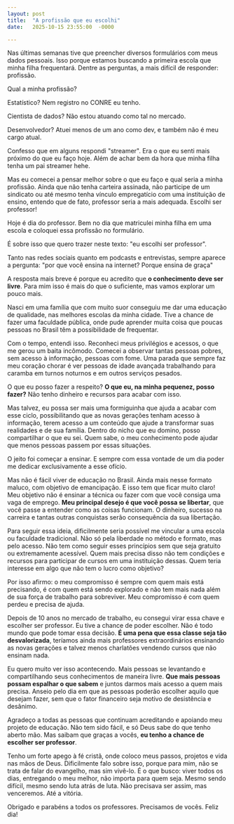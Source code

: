 ```yaml
---
layout: post
title:  "A profissão que eu escolhi"
date:   2025-10-15 23:55:00  -0000

---
```


Nas últimas semanas tive que preencher diversos formulários com meus dados pessoais. Isso porque estamos buscando a primeira escola que minha filha frequentará. Dentre as perguntas, a mais difícil de responder: profissão.

Qual a minha profissão?

Estatístico? Nem registro no CONRE eu tenho.

Cientista de dados? Não estou atuando como tal no mercado.

Desenvolvedor? Atuei menos de um ano como dev, e também não é meu cargo atual.

Confesso que em alguns respondi "streamer". Era o que eu senti mais próximo do que eu faço hoje. Além de achar bem da hora que minha filha tenha um pai streamer hehe.

Mas eu comecei a pensar melhor sobre o que eu faço e qual seria a minha profissão. Ainda que não tenha carteira assinada, não participe de um sindicato ou até mesmo tenha vínculo empregatício com uma instituição de ensino, entendo que de fato, professor seria a mais adequada. Escolhi ser professor!

Hoje é dia do professor. Bem no dia que matriculei minha filha em uma escola e coloquei essa profissão no formulário.

É sobre isso que quero trazer neste texto: "eu escolhi ser professor".

Tanto nas redes sociais quanto em podcasts e entrevistas, sempre aparece a pergunta: "por que você ensina na internet? Porque ensina de graça"

A resposta mais breve é porque eu acredito que **o conhecimento deve ser livre**. Para mim isso é mais do que o suficiente, mas vamos explorar um pouco mais.

Nasci em uma família que com muito suor conseguiu me dar uma educação de qualidade, nas melhores escolas da minha cidade. Tive a chance de fazer uma faculdade pública, onde pude aprender muita coisa que poucas pessoas no Brasil têm a possibilidade de frequentar.

Com o tempo, entendi isso. Reconheci meus privilégios e acessos, o que me gerou um baita incômodo. Comecei a observar tantas pessoas pobres, sem acesso à informação, pessoas com fome. Uma parada que sempre faz meu coração chorar é ver pessoas de idade avançada trabalhando para caramba em turnos noturnos e em outros serviços pesados.

O que eu posso fazer a respeito? **O que eu, na minha pequenez, posso fazer?** Não tenho dinheiro e recursos para acabar com isso.

Mas talvez, eu possa ser mais uma formiguinha que ajuda a acabar com esse ciclo, possibilitando que as novas gerações tenham acesso à informação, terem acesso a um conteúdo que ajude a transformar suas realidades e de sua família. Dentro do nicho que eu domino, posso compartilhar o que eu sei. Quem sabe, o meu conhecimento pode ajudar que menos pessoas passem por essas situações.

O jeito foi começar a ensinar. E sempre com essa vontade de um dia poder me dedicar exclusivamente a esse ofício.

Mas não é fácil viver de educação no Brasil. Ainda mais nesse formato maluco, com objetivo de emancipação. E isso tem que ficar muito claro! Meu objetivo não é ensinar a técnica ou fazer com que você consiga uma vaga de emprego. **Meu principal desejo é que você possa se libertar**, que você passe a entender como as coisas funcionam. O dinheiro, sucesso na carreira e tantas outras conquistas serão consequência da sua libertação.

Para seguir essa ideia, dificilmente seria possível me vincular a uma escola ou faculdade tradicional. Não só pela liberdade no método e formato, mas pelo acesso. Não tem como seguir esses princípios sem que seja gratuito ou extremamente acessível. Quem mais precisa disso não tem condições e recursos para participar de cursos em uma instituição dessas. Quem teria interesse em algo que não tem o lucro como objetivo?

Por isso afirmo: o meu compromisso é sempre com quem mais está precisando, é com quem está sendo explorado e não tem mais nada além de sua força de trabalho para sobreviver. Meu compromisso é com quem perdeu e precisa de ajuda.

Depois de 10 anos no mercado de trabalho, eu consegui virar essa chave e escolher ser professor. Eu tive a chance de poder escolher. Não é todo mundo que pode tomar essa decisão. **É uma pena que essa classe seja tão desvalorizada**, teríamos ainda mais professores extraordinários ensinando as novas gerações e talvez menos charlatões vendendo cursos que não ensinam nada.

Eu quero muito ver isso acontecendo. Mais pessoas se levantando e compartilhando seus conhecimentos de maneira livre. **Que mais pessoas possam espalhar o que sabem** e juntos darmos mais acesso a quem mais precisa. Anseio pelo dia em que as pessoas poderão escolher aquilo que desejam fazer, sem que o fator financeiro seja motivo de desistência e desânimo.

Agradeço a todas as pessoas que continuam acreditando e apoiando meu projeto de educação. Não tem sido fácil, e só Deus sabe do que tenho aberto mão. Mas saibam que graças a vocês, **eu tenho a chance de escolher ser professor**.

Tenho um forte apego à fé cristã, onde coloco meus passos, projetos e vida nas mãos de Deus. Dificilmente falo sobre isso, porque para mim, não se trata de falar do evangelho, mas sim vivê-lo. É o que busco: viver todos os dias, entregando o meu melhor, não importa para quem seja. Mesmo sendo difícil, mesmo sendo luta atrás de luta. Não precisava ser assim, mas venceremos. Até a vitória.

Obrigado e parabéns a todos os professores. Precisamos de vocês. Feliz dia!